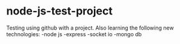 # node-js-test-project

Testing using github with a project.
Also learning the following new technologies:
-node js
-express
-socket io
-mongo db

